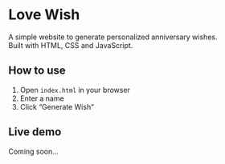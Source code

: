 # Love Wish  
A simple website to generate personalized anniversary wishes.  
Built with HTML, CSS and JavaScript.

## How to use  
1. Open `index.html` in your browser  
2. Enter a name  
3. Click “Generate Wish”  

## Live demo  
Coming soon…
